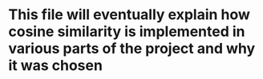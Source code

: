 # This file will eventually explain how cosine similarity is implemented in various parts of the project and why it was chosen